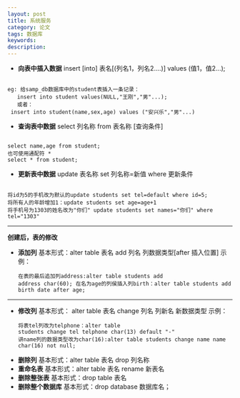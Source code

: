 ```yaml
---
layout: post
title: 系统服务
category: 论文
tags: 数据库
keywords: 
description: 
---
```



+ **向表中插入数据**
insert [into] 表名[(列名1，列名2....)] values (值1，值2...);
<pre><code>
eg: 给samp_db数据库中的student表插入一条记录：
   insert into student values(NULL,"王刚","男"...);
   或者：
 insert into student(name,sex,age) values ("安兴乐","男"...)
</code></pre>
+  **查询表中数据**
select 列名称 from 表名称 [查询条件]
<pre><code>
select name,age from student;
也可使用通配符 *
select * from student;
</code></pre>
+ **更新表中数据**
update 表名称 set 列名称=新值 where 更新条件
<pre><code>
将id为5的手机改为默认的update students set tel=default where id=5;
将所有人的年龄增加1：update students set age=age+1
将手机号为1303的姓名改为"你们" update students set names="你们" where tel="1303"
</code></pre>


----------
**创建后，表的修改**
  * **添加列**
    基本形式：alter table 表名 add 列名 列数据类型[after 插入位置]
   示例：<pre><code>在表的最后追加列address:alter table students add address char(60);
在名为age的列侯插入列birth：alter table students add birth date after age;
</code></pre>

----------

*  **修改列**
   基本形式： alter table 表名 change 列名 列新名 新数据类型
示例：<pre><code>将表tel列改为telphone：alter table students change tel telphone char(13) default "-"
讲name列的数据类型改为char(16):alter table students change name name char(16) not null;
</code></pre>
*  **删除列**
 基本形式：alter table  表名 drop 列名称
*  **重命名表**
   基本形式：alter table 表名 rename 新表名
*  **删除整张表**
 基本形式：drop table 表名
*  **删除整个数据库**
  基本形式：drop database 数据库名；



